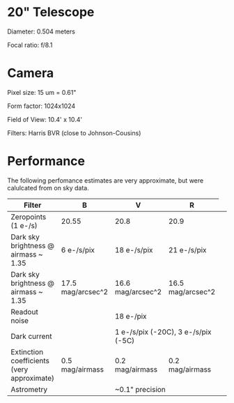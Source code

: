 # 20" Telescope

Diameter: 0.504 meters

Focal ratio: f/8.1

# Camera

Pixel size: 15 um = 0.61"

Form factor: 1024x1024

Field of View: 10.4' x 10.4'

Filters: Harris BVR (close to Johnson-Cousins)

# Performance

The following perfomance estimates are very approximate, but were calulcated from on sky data.

|Filter|B|V|R|
|-|-|-|-|
|Zeropoints (1 e-/s) | 20.55 | 20.8 | 20.9 |
|Dark sky brightness @ airmass ~ 1.35 | 6 e-/s/pix | 18 e-/s/pix | 21 e-/s/pix |
|Dark sky brightness @ airmass ~ 1.35 | 17.5 mag/arcsec^2 | 16.6 mag/arcsec^2 | 16.5 mag/arcsec^2 |
|Readout noise | <td colspan=3> 18 e-/pix </td> |
|Dark current | <td colspan=3> 1 e-/s/pix (-20C), 3 e-/s/pix (-5C) </td>|
|Extinction coefficients (very approximate) | 0.5 mag/airmass | 0.2 mag/airmass | 0.2 mag/airmass | 
|Astrometry | <td colspan=3> ~0.1" precision </td>|




